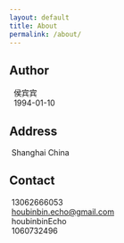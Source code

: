 ```yaml
---
layout: default
title: About
permalink: /about/
---
```


## Author ##
<i class="fa fa-fw fa-pencil text-muted" title="Name"></i>&nbsp; 侯宾宾
<br/>
<i class="fa fa-fw fa-birthday-cake text-muted" title="Birthday"></i>&nbsp; 1994-01-10

## Address ##
<i class="fa fa-fw fa-map-marker text-muted" title="Location"></i>&nbsp;Shanghai China

## Contact ##
<i class="fa fa-fw fa-phone text-muted" title="Phone"></i>&nbsp;13062666053
<br/>
<i class="fa fa-fw fa-envelope text-muted" title="E-mail"></i>&nbsp;houbinbin.echo@gmail.com
<br/>
<i class="fa fa-fw fa-wechat text-muted" title="wechat"></i>&nbsp;houbinbinEcho
<br/>
<i class="fa fa-fw fa-qq text-muted" title="QQ"></i>&nbsp;1060732496

